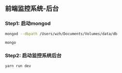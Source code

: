 ## 前端监控系统-后台

### Step1: 启动mongod
```zsh
mongod --dbpath /Users/wzh/Documents/Volumes/data/db

mongo
```

### Step2: 启动监控系统后台
```
yarn run dev
```